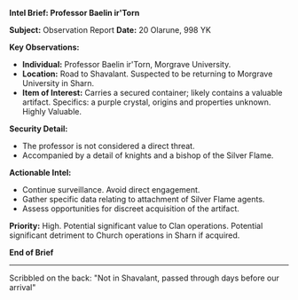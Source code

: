 **Intel Brief: Professor Baelin ir'Torn**

**Subject:** Observation Report
**Date:** 20 Olarune, 998 YK

**Key Observations:**

- **Individual:** Professor Baelin ir'Torn, Morgrave University.
- **Location:** Road to Shavalant. Suspected to be returning to Morgrave University in Sharn.
- **Item of Interest:** Carries a secured container; likely contains a valuable artifact. Specifics: a purple crystal, origins and properties unknown. Highly Valuable.

**Security Detail:**

- The professor is not considered a direct threat.
- Accompanied by a detail of knights and a bishop of the Silver Flame.

**Actionable Intel:**

- Continue surveillance. Avoid direct engagement.
- Gather specific data relating to attachment of Silver Flame agents.
- Assess opportunities for discreet acquisition of the artifact.

**Priority:** High. Potential significant value to Clan operations. Potential significant detriment to Church operations in Sharn if acquired.

**End of Brief**

---

Scribbled on the back:
"Not in Shavalant, passed through days before our arrival"
